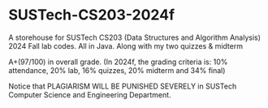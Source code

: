 # SUSTech-CS203-2024f

A storehouse for SUSTech CS203 (Data Structures and Algorithm Analysis) 2024 Fall lab codes. All in Java. Along with my two quizzes & midterm

A+(97/100) in overall grade. (In 2024f, the grading criteria is: 10% attendance, 20% lab, 16% quizzes, 20% midterm and 34% final)

Notice that PLAGIARISM WILL BE PUNISHED SEVERELY in SUSTech Computer Science and Engineering Department.

